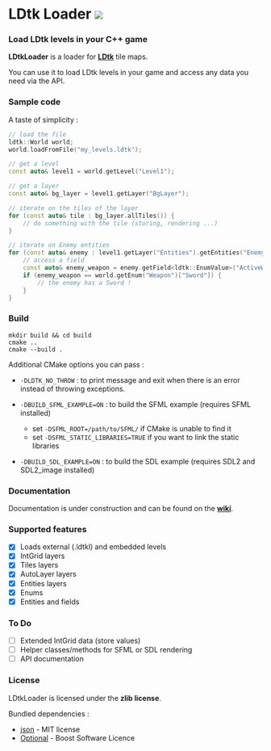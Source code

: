 <h1> LDtk Loader <img src=https://img.shields.io/badge/LDtk_version-0.7.2-default></h1>


### Load LDtk levels in your C++ game

**LDtkLoader** is a loader for **[LDtk](https://github.com/deepnight/ldtk)** tile maps.

You can use it to load LDtk levels in your game and access any data you need via the API.

### Sample code

A taste of simplicity :

```c++
// load the file
ldtk::World world;
world.loadFromFile("my_levels.ldtk");

// get a level
const auto& level1 = world.getLevel("Level1");

// get a layer
const auto& bg_layer = level1.getLayer("BgLayer");

// iterate on the tiles of the layer
for (const auto& tile : bg_layer.allTiles()) {
    // do something with the tile (storing, rendering ...)
}

// iterate on Enemy entities
for (const auto& enemy : level1.getLayer("Entities").getEntities("Enemy")) {
    // access a field
    const auto& enemy_weapon = enemy.getField<ldtk::EnumValue>("ActiveWeapon");
    if (enemy_weapon == world.getEnum("Weapon")["Sword"]) {
        // the enemy has a Sword !
    }
}
```

### Build

```shell
mkdir build && cd build
cmake ..
cmake --build .
```

Additional CMake options you can pass :
 - `-DLDTK_NO_THROW` : to print message and exit when there is an error instead of throwing exceptions.

 - `-DBUILD_SFML_EXAMPLE=ON` : to build the SFML example (requires SFML installed)
    - set `-DSFML_ROOT=/path/to/SFML/` if CMake is unable to find it
    - set `-DSFML_STATIC_LIBRARIES=TRUE` if you want to link the static libraries

 - `-DBUILD_SDL_EXAMPLE=ON` : to build the SDL example (requires SDL2 and SDL2_image installed) 

### Documentation

Documentation is under construction and can be found on the [**wiki**](https://github.com/Madour/LDtkLoader/wiki).

### Supported features

 - [x] Loads external (.ldtkl) and embedded levels
 - [x] IntGrid layers
 - [x] Tiles layers
 - [x] AutoLayer layers
 - [x] Entities layers
 - [x] Enums
 - [x] Entities and fields

### To Do
 - [ ] Extended IntGrid data (store values)
 - [ ] Helper classes/methods for SFML or SDL rendering
 - [ ] API documentation

### License

LDtkLoader is licensed under the **zlib license**.

Bundled dependencies : 
 - [json](https://github.com/nlohmann/json) - MIT license
 - [Optional](https://github.com/akrzemi1/Optional) - Boost Software Licence
